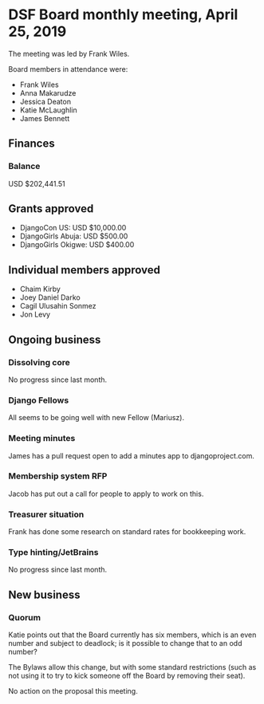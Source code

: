 # DSF Board monthly meeting, April 25, 2019

The meeting was led by Frank Wiles.

Board members in attendance were:

- Frank Wiles
- Anna Makarudze
- Jessica Deaton
- Katie McLaughlin
- James Bennett

## Finances

### Balance

USD $202,441.51

## Grants approved

- DjangoCon US: USD $10,000.00
- DjangoGirls Abuja: USD $500.00
- DjangoGirls Okigwe: USD $400.00

## Individual members approved

- Chaim Kirby
- Joey Daniel Darko
- Cagil Ulusahin Sonmez
- Jon Levy

## Ongoing business

### Dissolving core

No progress since last month.

### Django Fellows

All seems to be going well with new Fellow (Mariusz).

### Meeting minutes

James has a pull request open to add a minutes app to djangoproject.com.

### Membership system RFP

Jacob has put out a call for people to apply to work on this.

### Treasurer situation

Frank has done some research on standard rates for bookkeeping work.

### Type hinting/JetBrains

No progress since last month.

## New business

### Quorum

Katie points out that the Board currently has six members, which is an even number and subject to deadlock; is it possible to change that to an odd number?

The Bylaws allow this change, but with some standard restrictions (such as not using it to try to kick someone off the Board by removing their seat).

No action on the proposal this meeting.
